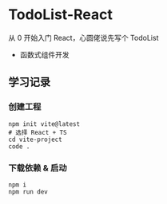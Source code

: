 # TodoList-React

从 0 开始入门 React，心圆佬说先写个 TodoList

- 函数式组件开发

## 学习记录

### 创建工程

```
npm init vite@latest
# 选择 React + TS
cd vite-project
code .
```

### 下载依赖 & 启动

```
npm i
npm run dev
```
